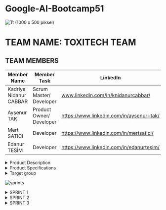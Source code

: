 # Google-AI-Bootcamp51
![Tt (1000 x 500 piksel)](https://github.com/user-attachments/assets/e628a182-f128-465a-93de-c78d869c4d48)
# TEAM NAME: TOXITECH TEAM

## TEAM MEMBERS
| Member Name     | Member Task     | Linkedln     |
|--------------|--------------|--------------|
| Kadriye Nidanur CABBAR | Scrum Master/ Developer | www.linkedin.com/in/knidanurcabbar/ |
| Ayşenur TAK | Product Owner/ Developer | https://www.linkedin.com/in/aysenur-tak/ |
| Mert SATICI | Developer | https://www.linkedin.com/in/mertsatici/ |
| Edanur TESİM | Developer | https://www.linkedin.com/in/edanurtesim/ |

<details>
  <summary>Product Description</summary>
  ToxTrackAI, kullanıcıların ürün içeriklerini mobil kameralarıyla veya manuel giriş yoluyla sisteme aktararak, yapay zekâ destekli toksisite analizi almalarını sağlayan bir bilinçli tüketim destek platformudur.
 Uygulama, ürün içeriğindeki katkı maddelerini analiz eder, toksik maddeleri tespit eder, kullanıcıya risk değerlendirmesi, sağlıklı alternatif önerileri ve kişiselleştirilmiş bildirimler sunar.

  ## Örnek Senaryolar
  * Kullanıcı 1: Ayşe, 32 yaşında, sağlıklı, doğal ürünler kullanmaya dikkat eden, yaşam tarzı olarak sürdürülebilirliği benimsemeye çalışan ve ilk çocuğuna hamile olan genç bir kadın. Hamileliği esnasında, olduğunca kimyasallardan ve potansiyel toksin maddelerden uzak durmuş ve bebeğine hazırlayacağı oda için de benzer hassasiyeti sürdürmek istiyor.
  
 Senaryo: Ayşe, bebeğinin odasını hazırlarken büyük bir mobilya ve ev dekorasyonu mağazasına beşik, bebek altı değiştirme ünitesi, şifonyer gibi bebek odasının ana eşyalarını satın almak için gidiyor. Estetik açıdan hoşuna giden bir beşik bulmasıyla birlikte burnuna ağır bir boya kokusu geliyor ve içinde zararlı kimyasallar olup olmadığını merak ediyor. Ayrıca alacağı diğer ürünler için de “Acaba bebeğimin sağlığı için zararlı olur mu?” diye düşünüyor. Bu noktada geçen günlerde arkadaşının sohbet esnasında söylediği “ToxTrackAI” uygulaması aklına geliyor ve uygulamayı telefonundaki uygulama marketinden indirip satın alacağı ürünün etiketini okutur. Burada ürünlerin kimyasal içeriğine dair bilgi alırken, “çocuk mobilyaları için belirlenmiş güvenlik standartlarına uygun ve düşük VOC emisyonlu" olduğunu belirten yeşil bir uyarı görür. Ayşe derin bir nefes alır.
 
 * Kullanıcı 2: Erdem, 24 yaşında, vegan beslenen ve hassas bir cilde sahip olması sebebiyle cilt bakımında kullandığı ürünlerin içeriklerinin doğal olmasına dikkat eden genç bir erkek.
 
 Senaryo: Erdem, yeni bir cilt temizleme jeli ve yüz kremi almak istiyor. Fakat, çoğu cilt bakım ürününün içeriğinde paraben, silikon ve hayvansal kaynaklı maddeler bulunduğu için kişisel bakım marketlerine gittiğinde her ürünün etiketinde yazan kimyasalları teker teker arama motorunda aratarak çok fazla vakit kaybetmekle birlikte net bir sonuca ulaşamamaktadır. Bu dertten muzdaripken sosyal medyada karşısına “ToxTrackAI” uygulamasının reklamı çıkar, bu uygulamanın işine çok yarayacak bir uygulama olduğunu düşünür ve indirir. Uygulamanın içine girdiğinde onu bilgilendiren bir sayfanın yanısıra cilt bakım ürünlerinin etiketlerini okutup içerikleri hakkında bilgi alabileceği bir etiket okutma bölümünün olduğunu görür ve bu uygulamanın hassas bir cilde sahip biri olarak hayatında elzem bir yerde olduğunu düşünür. Erdem böylelikle hem cilt sağlığını koruyor hem de değerlerine uygun alışveriş yapmanın rahatlığını yaşıyor.
 
 * Kullanıcı 3: Deniz, 40 yaşında, çevre bilincine sahip ve çocuklu bir aile reisi. Evde kullandığı temizlik ürünlerinin hem aile sağlığına hem de çevreye zarar vermemesine özen gösteriyor.
 
 Senaryo: Deniz, ev temizliğinde kullanmak için yeni bir yüzey temizleyici almak istiyor. Ancak marketteki ambalajlarda yazan içerikler çok teknik ve karmaşık olduğu için hangi ürünün toksik olmadığını anlamakta zorlanıyor. Çevresinde toksik kimyasalların çocuklarının sağlığına zarar verebileceğine dair haberler duymasıyla birlikte, daha güvenli ürünler kullanmak istiyor. Bu konu üzerine araştırma yaparken, “ToxTrackAI” ile karşılaşıyor ve telefonuna indiriyor. Daha sonrasında markete gittiğinde, ürünün etiketini uygulamanın içerisinde bulunan kameraya taratmasıyla ürünün içeriğindeki kimyasalların hangilerinin sağlık açısından risk oluşturup, oluşturmayacağına dair bilgileniyor. Ayrıca çocukların bulunduğu ev ortamına uygun olduğunu belirten yeşil uyarı veriyor. Böylelikle Deniz, markette ürünlerin içeriğini okumakla saatler harcamak yerine bu vakti çocuklarıyla geçirebiliyor.

 Dünyada milyonlarca insan tüketim çılgınlığından dolayı ne tükettiklerinin farkında olmuyorlar. Dünya Sağlık Örgütü (DSÖ) verilerine göre, dünya genelinde her yıl ortalama 600 milyon kişi gıda kaynaklı hastalıklar nedeniyle etkileniyor. Bu vakaların yaklaşık 420.000'i ölümle sonuçlanıyor. Özellikle 5 yaş altı çocuklar, gıda kaynaklı hastalıklardan en çok etkilenen grup. DSÖ'ye göre, her yıl 5 yaş altı çocuklardan 125.000'i gıda kaynaklı hastalıklardan hayatını kaybediyor.  Ağır metaller (kurşun, cıva vb.), pestisitler ve doğal toksinler (mantar toksinleri gibi) gibi kimyasal maddeler de gıdalarda zehirlenmelere yol açabilir. Örneğin, kurşun maruziyeti 2019'da dünya genelinde 2 milyondan fazla kimyasal maruziyet kaynaklı ölümün yaklaşık yarısından sorumluydu. Kurşun, çevresel kaynaklardan ve gıda işleme ve ambalajlamadan gıdalara bulaşabiliyor. Asidik gıdalar ve içecekler, temas ettikleri malzemelerden kurşun sızdırma olasılığı taşıyor.
Tüm bu sorunlara karşı üretici firmalar çalışmaya ve kazanmaya devam ediyorlar. İnsanların bu konuda daha bilinçli ve seçici olmaları sağlıklı yaşam için önem arz etmektedir. ToxTrackAI, insanların rahatça kullanabilecekleri ve sağlıkları için bilinçli alışveriş yapabilecekleri olanağı sağlamayı amaçlıyor. “Önemli olan hasta olmamaya çalışmaktır.” ilkesiyle insanların sağlıklarına daha fazla önem verebilmelerinde yardımcı olan bir dost oluyor.

</details>

<details>
  <summary>Product Specifications</summary>
  
## Primary Functions
* İçerik tarama (kamera veya manuel)
  
* Toksisite analizi
  
* Yapay zekâ destekli öneri sistemi
  
* Ürün risk skoru hesaplama
  
* Kişiselleştirilmiş analiz (profil temelli)

## Seconder Functions
* Haftalık veya aylık trend analizi
    
* LLM destekli soru-cevap modülü
    
* Topluluk verisi ile içerik haritası
    
* Kişisel tüketim raporu çıktısı (PDF)

## User Types
* Ziyaretçi (kayıtsız kullanıcı): Sadece analiz alabilir, geçmiş kaydı tutulmaz
  
* Kayıtlı kullanıcı: Kişisel profil, geçmiş, ayarlar, öneriler özelleştirilebilir

## Profile Features(Registered User Only)
* Kullanıcı bilgileri (ad, fotoğraf)
  
* Sağlık tercihleri (alerji, diyet kısıtları)
  
* Bildirim ve analiz ayarları
  
* Kişisel geçmiş görüntüleme

# Application Flow
  ## 1. Giriş Ekranı
  * Kayıt Ol / Giriş Yap
  * Devam Et (ziyaretçi olarak)
  ## 2. Ana Sayfa
  * Ürün tara / içerik gir
  * Son analizler
  * Günün önerisi
  ## 3. Analiz Sonuç Sayfası
  * Riskli maddeler listesi
  * Renkli risk etiketi
  * Yapay zekâ önerileri
  * Sağlıklı alternatif ürünler
  ## 4. Profil Sayfası
  * Kişisel bilgiler, hassasiyetler
  * Geçmiş görüntüleme
  * Bildirim ve tercih kontrolü
</details>

<details>
  <summary>Target group</summary>
 
  * Sağlık bilinci yüksek tüketiciler (doğal, organik ürünleri tercih edenler)
  
 * Alerjisi veya özel diyeti olan bireyler (gluten, laktoz, MSG vb. hassasiyeti olanlar)
   
 * Ebeveynler (bebek ve çocuk ürünlerinde güvenlik arayanlar)
   
 * Vegan ve hassas cilde sahip genç yetişkinle
   
 * Fitness ve diyet takipçileri
   
 * Evcil hayvan sahipleri (hayvan sağlığına duyarlı tüketiciler)

 * Çevre bilinci yüksek bireyler (eko-dostu ürünleri tercih edenler)
   
 * Gençler ve Z kuşağı (mobil uygulama kullanımı yüksek, sosyal bilinçli kullanıcılar
</details>

![sprints](https://github.com/user-attachments/assets/76cfd4b1-adbf-426b-9cf8-88dbe4d476ba)

<details>
  <summary>SPRINT 1</summary>
  
## Daily Scrum
  * İLK TOPLANTI (27 Haziran 2025) 
İlk toplantımızda ekip olarak tanıştık.
Ne tür bir proje yapabileceğimiz üzerine konuştuk.
Project backlog ve planlamalar için Jira üzerinden ilerlemeye karar verdik.
Bir sonraki toplantıya kadar en az iki proje fikri bulmak üzere sözleşip görüşmemizi bitirdik.

  * İKİNCİ TOPLANTI (2 Temmuz 2025)
Jira üzerinden tanımladığımız task içine not aldığımız proje fikirleri üzerine tartıştık. Hangisinin daha yapılabilir, sektörde yer edebilir ve nasıl özellikleri olabileceği üzerine tartıştık.
Üzerine konuştuğumuz proje fikirleri şunlardır:
Sağlıklı yaşam asistanı görevi görecek bir chatbot
EKO-İZ adını verdiğimiz ekolojik olarak yaşanabilir alanların anlık analiz raporunu çıkaran yapay zeka uygulaması
ToxTrackAI ürünlerin toksitesini analizini yapıp daha sağlıklı önerilerde bulunabilecek bir yapay zeka uygulaması
Kullanıcıların kayıtlı tarihi karakterlerden onların biyografilerini öğrenebileceği ya da bu tarihi karakterlerlerin başarılarını onlardan dinleyebileceği bir eğitim platformu.
AI destekli dil öğrenme uygulaması
Günlük yenilen yiyeceklerin kalori ve besin değerlerinin takibinin yapılacağı yapay zeka destekli uygulama
Mentora, öğrencilerin anlamadığı ders konularını yapay zekâ destekli şekilde sadeleştirerek anlatan, aynı zamanda günlük duygu durumunu analiz ederek ona özel motivasyon ve destek sunan kişisel bir öğrenme asistanı
Birkaç fikri eledikten sonra Whatsapp üzerinden oylama ile en çok tercih ettiğimiz proje fikirlerini belirlemeye ardından bu projeler üzerine araştırma yapıp nihai proje planımızı ortaya koymak üzere toplantı yapmaya karar verdik.
  * ÜÇÜNCÜ TOPLANTI (6 Haziran 2025)
Seçtiğimiz projeye ait sprint 1'in son aşamalarını konuşup son düzenlemeler için görev dağılımı yaptık. Whatsapp üzerinden ilerlemeye devam ettik. 

## Meeting screenshots
  ![Ekran Görüntüsü (715)](https://github.com/user-attachments/assets/9eaa359a-0fd3-4bc9-b382-6ad4dcfb1513)
  ![Ekran Görüntüsü (812)](https://github.com/user-attachments/assets/db6e9d06-b420-45a1-8eff-bf6f0aec6aac)

## Jira screenshots
  ![Ekran Görüntüsü (713)](https://github.com/user-attachments/assets/cf0f13e3-0680-4923-ba2b-0eec0cdd28ca)
  ![Ekran Görüntüsü (714)](https://github.com/user-attachments/assets/92342b46-c62b-4e27-b4a1-5b6a140453b3)
  ![Ekran Görüntüsü (716)](https://github.com/user-attachments/assets/2e940732-0537-4e25-b76e-b54660fc212d)

## Product Backlog URL: [Jira](https://nidanurcbbr.atlassian.net/jira/software/projects/SCRUM/boards/1?atlOrigin=eyJpIjoiNTViYTJlNzE2ODhkNDc4NWFiZmM3NjM2MjkyZGJiNjAiLCJwIjoiaiJ9)

## Mobile App Template
![WhatsApp Image 2025-07-06 at 18 09 16](https://github.com/user-attachments/assets/1a95a861-ef91-4697-b422-83ebc07a8444)

## Mobil App First Mockup
![WhatsApp Image 2025-07-06 at 19 30 39](https://github.com/user-attachments/assets/f19711dc-a8b6-4b18-aca9-876dc5e0936d)

## Sprint 1 Burndown Chart
[Sprint1_Burndown_Chart_Custom.xlsx](https://github.com/user-attachments/files/21090640/Sprint1_Burndown_Chart_Custom.xlsx)

## Expected point completion within Sprint: 100

## Sprint Notes
  * Whatsapp grubu kuruldu ve uygun zamanda ilk toplantı yapıldı.
  * İlk toplantıda sorunlar üzerine konuşuldu ve Github ile Jira dosyaları açıldı.
  * Görevler dağıtıldı ve whatsapp üzerinden düzenli olarak takipleşildi.
  * Proje için araştırmalar yapıldı ve en uygun proje seçildi.
  * Takım ismi, logo, mockup vb uygulama özellikleri oluşturuldu.
  * Görev dağılımı yapıldı ve ilk sprint çıktıları githuba eklendi.
    
## Sprint Review
  * Açıklamalar, şablonlar ve ihtiyaç duyulan çalışma ortamları üzerine konuşuldu ve güncellemeler yapıldı.
  * Proje içerisinden gereksiz detaylar çıkarıldı.
  * Metin dosyaları sayısal verilerle desteklenerek açıklandı.

## Sprint Review Participants
 * Kadriye Nidanur Cabbar
 * AyşenurTak
 * Mert Satıcı
 * Edanur Tesim
   
## Sprint Retrospective
Neler iyi gitti?
* Proje fikri net, problem tanımı güçlü bir şekilde belirlendi.
* Ürün tanımı, birincil ve ikincil fonksiyonlar detaylandırıldı.
* Kullanıcı tipleri ve erişim seviyeleri netleştirildi (kayıtlı/kayıtsız kullanıcı ayrımı).
* Uygulama akışları açık şekilde planlandı ve app map şeması hazırlandı.
* Takım içi iletişim verimliydi, karar alma süreçlerinde tüm üyeler etkindi.

Neler geliştirilebilir?
* Zaman yönetimi ve görev dağılımı daha planlı yapılabilirdi.
* Kavramsal süreçler ön planda kaldı, ürün geliştirmeye daha erken aşamada başlanabilirdi.
* Daha fazla çıktı üretmeye odaklanılarak sprint sonunda çalışır bir prototip hedeflenebilirdi.

Sonraki sprintte neyi farklı yapacağız?
* MVP odaklı ilerleyip fonksiyonları parça parça entegre edeceğiz (öncelikle manuel içerik girişi + risk analizi).
* Erken aşamada çalışan basit bir demo çıkarmaya odaklanacağız.
* Teknik görevleri haftalık hedeflere bölerek daha ölçülebilir ilerleme sağlayacağız.
</details>

<details>
  <summary>SPRINT 2</summary>
  
## Daily Scrum
  * İLK TOPLANTI 13.07.2025: Jira üzerinden etkileşimlerde bulunarak araştırmalar yaptıktan sonra ilk toplantımızı yaptık. Projede kullanacağımız kaynakları netleştirdik ve yeni görev dağılımlarını oluşturduk. Projenin güncel halini de tartıştık.
  * İKİNCİ TOPLANTI 16.07.2025: Google Meets üzerinden toplanarak Figma üzerinde çalıştık. Olası tasarımlar hakkında konuştuk.
  * ÜÇÜNCÜ TOPLANTI 19.07.2025: Sprint 2 için ulaşılan noktada neler elde ettiğimiz ve nelerin eksik kaldığı konuşuldu. Github README için düzenlemeler üzerinde konuşuldu. Görev dağılımları üzerinde tartışıldı ve görevler detaylandırıldı. Jira üzerinden atamalar yapıldı.
    
## Meeting screenshots
<img width="1920" height="1080" alt="Ekran Görüntüsü (816)" src="https://github.com/user-attachments/assets/1562cd86-36e2-4dc8-8acb-c34feb88ac28" />
<img width="1920" height="1080" alt="Ekran Görüntüsü (819)" src="https://github.com/user-attachments/assets/2d05850c-823d-49e5-a428-952ddbd7ce10" />

## Jira screenshots
<img width="1920" height="1080" alt="Ekran Görüntüsü (813)" src="https://github.com/user-attachments/assets/56272c54-a6fc-4c1c-aec8-8cfe06f2f616" />
<img width="1920" height="1080" alt="Ekran Görüntüsü (814)" src="https://github.com/user-attachments/assets/ecf22632-d1e1-4fc9-8c7b-57f0e814e027" />
<img width="1920" height="1080" alt="Ekran Görüntüsü (815)" src="https://github.com/user-attachments/assets/7821d7a2-9b20-46c9-9c28-0e43a0917f6b" />
<img width="1920" height="1080" alt="Ekran Görüntüsü (820)" src="https://github.com/user-attachments/assets/c251cea0-2e5d-406e-9562-7b0db2cdabf2" />
<img width="1920" height="1080" alt="Ekran Görüntüsü (823)" src="https://github.com/user-attachments/assets/641cc21a-985e-4d89-a3e4-37ae884d8fad" />

## Mobile App Template VSC - AndroidStudio
<img width="1920" height="1080" alt="Ekran Görüntüsü (821)" src="https://github.com/user-attachments/assets/3df7e3a5-c03e-41cf-b2f0-7a465457bf3c" />
<img width="1920" height="1080" alt="Ekran Görüntüsü (824)" src="https://github.com/user-attachments/assets/6ee26922-78ca-42b3-8e75-3bc881c4e4fd" />

## Mobil App Second Mockup
<img width="1920" height="1080" alt="Ekran Görüntüsü (818)" src="https://github.com/user-attachments/assets/8ab5a3dd-82ae-4a89-a782-1c3a756c92a2" />

## Sprint 2 Burndown Chart

[Sprint2_Burndown_Chart.xlsx](https://github.com/user-attachments/files/21335556/Sprint2_Burndown_Chart.xlsx)

Sprint2 boyunca 8 görev belirlenmiştir. Bu görevleri toplamı 100 olacak şekilde projenin üzerindeki etkileri bakımından puanlara böldük. Buna göre "Proje fikrini alt alanları üzerinde geliştirme, Kullanılabilir techstackleri belirleme, Veri kaynakları bulma, Proje stacklerinin karar verilmesi" gibi görevler karar süreçleri ve araştırmalar olduğundan 10'ar puandan, "Figma ile UI tasarım, Expo ve frontend araçlarının kurulumu, Backend kurulumunun yapılması, Veri seti, veritabanı hazırlama" görevleri proje geliştiriminde doğrudan etki eden geliştirme süreçleri olduğundan 15'er puandan hesaplanmışlardır.

## Expected point completion within Sprint: 100

## Sprint Notes
* İkinci Sprint için toplantı yapıldı.
* İkinci Sprint'in ilk toplantısında proje için kullanılacak araç ve yazılımlar ekip üyelerinin yetkinlikleri doğrultusunda tartışıldı ve belirlendi.
* Front-End için "Expo", Back-End için "Django REST Framework", Arayüz Mockup'u için "Figma", Veri Tabanı için ise, "PostgreSQL" kullanılmasına karar verildi.
* İlk toplantıda, ekip üyelerine görevler dağıtıldı ve bazı ekip üyelerinin eksik olduğu konularda araştırma yapması ve diğer ekip üyelerince desteklenmesine karar verildi.
* İkinci Sprint'in ikinci toplantısında ekip üyelerinin güncel durumları hakkında konuşuldu ve Sprint teslim tarihine kadar yapılacaklar hakkında konuşuldu ve görev dağılımı yapıldı.
* İkinci Sprint'in son toplantısında Sprint çıktılarının yazıldığı GitHub'taki "READ.ME" dosyasına dair son kontroller yapıldı.

## Sprint Review
* İkinci Sprint'te ekip olarak bir toplantı yapıldı ve proje iskeleti tam anlamıyla oluşturuldu.
* "Figma" kullanılarak yapılacak güncel Arayüz Mockup'ının taslağının bu Sprint'te tamamlanması hedeflendi ve hedefe ulaşıldı.
* Front-End için gerekli olan programların indirilip, çalıştırılması hedeflendi ve dosyalar oluşturuldu.
* Planlamada olan hedeflerde esneklik sağlanmıştır ve sonucunda ekibin bir önceki Sprint'e göre daha iyi iletişim kurduğu ve çalıştığı Sprint süreci elde edilmiştir.
  
## Sprint Review Participants
  * Kadriye Nidanur Cabbar
  * AyşenurTak
  * Mert Satıcı
  * Edanur Tesim


## Sprint Retrospective
Sprint 2 aşamasında projemizin ön planlaması, gerekli dosyaların oluşturulması, data set araştıması ve eksik/fazla noktalarının düzenlenmesini hallettik. Bu aşamada bireysel çalışmalar daha yoğun olduğu için toplantılar sık olmadı. Bir sonraki sprintte kodların düzenlenmesi yapılacak. Data set ortamı oluşturulacak. Karşılaşılan buglar çözülecek ve proje bitimi gerçekleşecek. Ekip içi iletişim çok sağlıklı ilerliyor. Zamanlamayı da iyi kullanıyoruz. Bu da karşılaşılan sorunları kısa zamanda çözmemize olanak tanıyor.
</details>

<details>
  <summary>SPRINT 3</summary>

</details>
